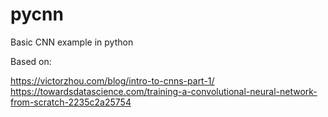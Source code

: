 # pycnn
Basic CNN example in python

Based on:

https://victorzhou.com/blog/intro-to-cnns-part-1/
https://towardsdatascience.com/training-a-convolutional-neural-network-from-scratch-2235c2a25754
